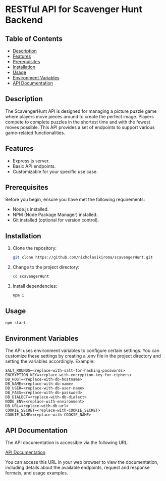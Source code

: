 # RESTful API for Scavenger Hunt Backend

## Table of Contents

- [Description](#description)
- [Features](#features)
- [Prerequisites](#prerequisites)
- [Installation](#installation)
- [Usage](#usage)
- [Environment Variables](#environment-variables)
- [API Documentation](#api-documentation)

## Description

The ScavengerHunt API is designed for managing a picture puzzle game where players move pieces around to create the perfect image. Players compete to complete puzzles in the shortest time and with the fewest moves possible. This API provides a set of endpoints to support various game-related functionalities.

## Features

- Express.js server.
- Basic API endpoints.
- Customizable for your specific use case.

## Prerequisites

Before you begin, ensure you have met the following requirements:

- Node.js installed.
- NPM (Node Package Manager) installed.
- Git installed (optional for version control).

## Installation

1. Clone the repository:

   ```bash
   git clone https://github.com/nicholasikiroma/scavengerHunt.git

2. Change to the project directory:

    ```bash
    cd scavengerHunt
    ```

3. Install dependencies:

    ```bash
    npm i
    ```

## Usage

```bash
npm start
```

## Environment Variables

The API uses environment variables to configure certain settings. You can customize these settings by creating a .env file in the project directory and setting the variables accordingly. Example:

```plaintext
SALT_ROUNDS=<replace-with-salt-for-hashing-passwords>
ENCRYPTION_kEY=<replace-with-encryption-key-for-ciphers>
DB_HOST=<replace-with-db-hostname>
DB_NAME=<replace-with-db-name>
DB_USER=<replace-with-db-user-name>
DB_PASS=<replace-with-db-password>
DB_DIALECT=<replace-with-db-dialect>
NODE_ENV=<replace-with-environment>
DB_URL=<replace-with-db-url>
COOKIE_SECRET=<replace-with-COOKIE_SECRET>
COOKIE_NAME=<replace-with-COOKIE_NAME>
```

## API Documentation

The API documentation is accessible via the following URL:

[API Documentation](https://scavenger-hunt-gm0j.onrender.com/docs)

You can access this URL in your web browser to view the documentation, including details about the available endpoints, request and response formats, and usage examples.
